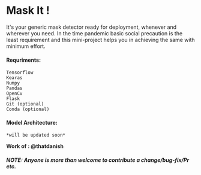 # Mask It ! 
It's your generic mask detector ready for deployment, whenever and wherever you need. In the time pandemic basic social precaution is the least   requirement and this mini-project helps you in achieving the same with minimum effort.  

#### Requriments:
    Tensorflow  
    Kearas  
    Numpy  
    Pandas  
    OpenCv  
    Flask  
    Git (optional)    
    Conda (optional)  

#### Model Architecture: 
    *will be updated soon*  

**Work of : @thatdanish**
##### NOTE: Anyone is more than welcome to contribute a change/bug-fix/Pr etc.
